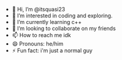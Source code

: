 - 👋 Hi, I’m @itsquasi23
- 👀 I’m interested in coding and exploring.
- 🌱 I’m currently learning c++
- 💞️ I’m looking to collaborate on my friends
- 📫 How to reach me idk
- 😄 Pronouns: he/him
- ⚡ Fun fact: i'm just a normal guy

<!---
itsquasi23/itsquasi23 is a ✨ special ✨ repository because its `README.md` (this file) appears on your GitHub profile.
You can click the Preview link to take a look at your changes.
--->
